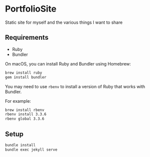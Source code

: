 # PortfolioSite

Static site for myself and the various things I want to share

## Requirements

- Ruby
- Bundler

On macOS, you can install Ruby and Bundler using Homebrew:

```bash
brew install ruby
gem install bundler
```

You may need to use `rbenv` to install a version of Ruby that works with Bundler. 

For example: 
```bash
brew install rbenv
rbenv install 3.3.6
rbenv global 3.3.6
```

## Setup

```bash
bundle install
bundle exec jekyll serve
```
